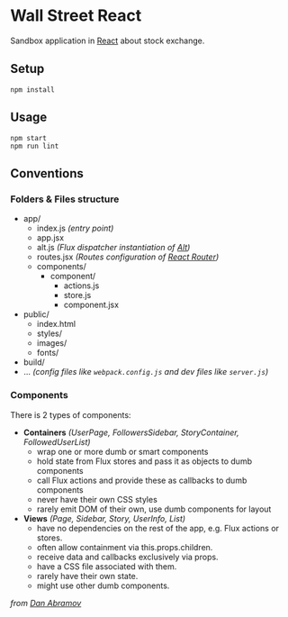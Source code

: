 # Wall Street React

Sandbox application in [React](http://facebook.github.io/react/) about stock exchange.

## Setup

    npm install

## Usage

    npm start
    npm run lint

## Conventions

### Folders & Files structure

* app/
  * index.js _(entry point)_
  * app.jsx
  * alt.js _(Flux dispatcher instantiation of [Alt](http://alt.js.org/))_
  * routes.jsx _(Routes configuration of [React Router](http://rackt.github.io/react-router/))_
  * components/
    * component/
      * actions.js
      * store.js
      * component.jsx
* public/
  * index.html
  * styles/
  * images/
  * fonts/
* build/
* ... _(config files like `webpack.config.js` and dev files like `server.js`)_

### Components

There is 2 types of components:
* __Containers__ _(UserPage, FollowersSidebar, StoryContainer, FollowedUserList)_
  * wrap one or more dumb or smart components
  * hold state from Flux stores and pass it as objects to dumb components
  * call Flux actions and provide these as callbacks to dumb components
  * never have their own CSS styles
  * rarely emit DOM of their own, use dumb components for layout
* __Views__ _(Page, Sidebar, Story, UserInfo, List)_
  * have no dependencies on the rest of the app, e.g. Flux actions or stores.
  * often allow containment via this.props.children.
  * receive data and callbacks exclusively via props.
  * have a CSS file associated with them.
  * rarely have their own state.
  * might use other dumb components.

_from [Dan Abramov](https://medium.com/@dan_abramov/smart-and-dumb-components-7ca2f9a7c7d0)_

